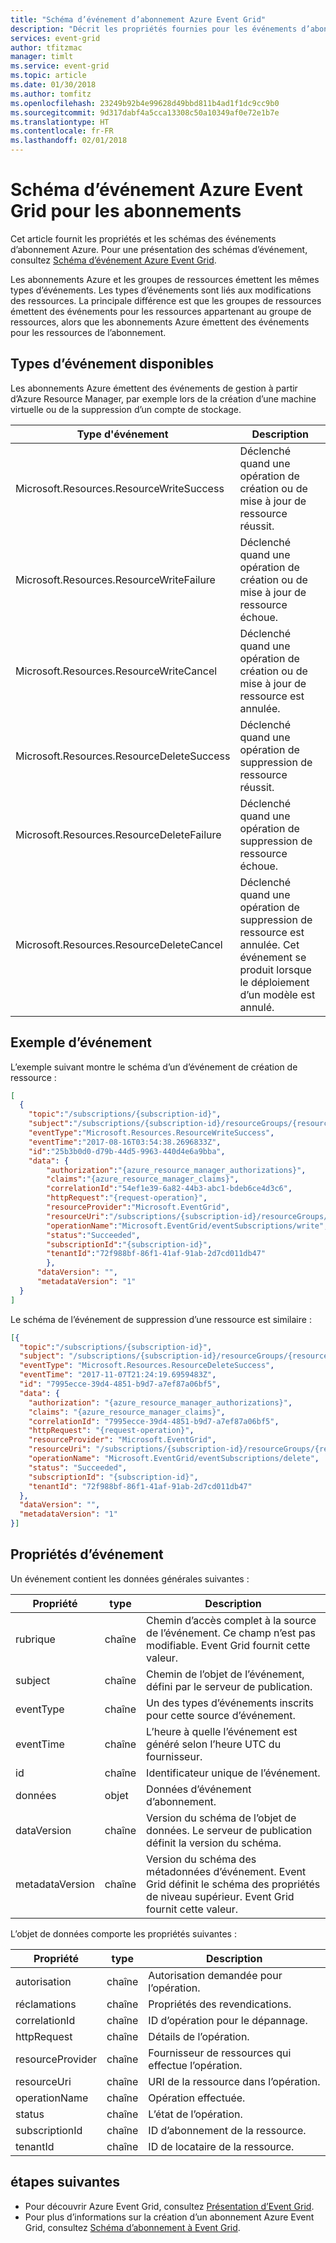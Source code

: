 ```yaml
---
title: "Schéma d’événement d’abonnement Azure Event Grid"
description: "Décrit les propriétés fournies pour les événements d’abonnement avec Azure Event Grid."
services: event-grid
author: tfitzmac
manager: timlt
ms.service: event-grid
ms.topic: article
ms.date: 01/30/2018
ms.author: tomfitz
ms.openlocfilehash: 23249b92b4e99628d49bbd811b4ad1f1dc9cc9b0
ms.sourcegitcommit: 9d317dabf4a5cca13308c50a10349af0e72e1b7e
ms.translationtype: HT
ms.contentlocale: fr-FR
ms.lasthandoff: 02/01/2018
---
```

# <a name="azure-event-grid-event-schema-for-subscriptions"></a>Schéma d’événement Azure Event Grid pour les abonnements

Cet article fournit les propriétés et les schémas des événements d’abonnement Azure. Pour une présentation des schémas d’événement, consultez [Schéma d’événement Azure Event Grid](event-schema.md).

Les abonnements Azure et les groupes de ressources émettent les mêmes types d’événements. Les types d’événements sont liés aux modifications des ressources. La principale différence est que les groupes de ressources émettent des événements pour les ressources appartenant au groupe de ressources, alors que les abonnements Azure émettent des événements pour les ressources de l’abonnement.

## <a name="available-event-types"></a>Types d’événement disponibles

Les abonnements Azure émettent des événements de gestion à partir d’Azure Resource Manager, par exemple lors de la création d’une machine virtuelle ou de la suppression d’un compte de stockage.

| Type d'événement | Description |
| ---------- | ----------- |
| Microsoft.Resources.ResourceWriteSuccess | Déclenché quand une opération de création ou de mise à jour de ressource réussit. |
| Microsoft.Resources.ResourceWriteFailure | Déclenché quand une opération de création ou de mise à jour de ressource échoue. |
| Microsoft.Resources.ResourceWriteCancel | Déclenché quand une opération de création ou de mise à jour de ressource est annulée. |
| Microsoft.Resources.ResourceDeleteSuccess | Déclenché quand une opération de suppression de ressource réussit. |
| Microsoft.Resources.ResourceDeleteFailure | Déclenché quand une opération de suppression de ressource échoue. |
| Microsoft.Resources.ResourceDeleteCancel | Déclenché quand une opération de suppression de ressource est annulée. Cet événement se produit lorsque le déploiement d’un modèle est annulé. |

## <a name="example-event"></a>Exemple d’événement

L’exemple suivant montre le schéma d’un d’événement de création de ressource : 

```json
[
  {
    "topic":"/subscriptions/{subscription-id}",
    "subject":"/subscriptions/{subscription-id}/resourceGroups/{resource-group}/providers/Microsoft.EventGrid/eventSubscriptions/LogicAppdd584bdf-8347-49c9-b9a9-d1f980783501",
    "eventType":"Microsoft.Resources.ResourceWriteSuccess",
    "eventTime":"2017-08-16T03:54:38.2696833Z",
    "id":"25b3b0d0-d79b-44d5-9963-440d4e6a9bba",
    "data": {
        "authorization":"{azure_resource_manager_authorizations}",
        "claims":"{azure_resource_manager_claims}",
        "correlationId":"54ef1e39-6a82-44b3-abc1-bdeb6ce4d3c6",
        "httpRequest":"{request-operation}",
        "resourceProvider":"Microsoft.EventGrid",
        "resourceUri":"/subscriptions/{subscription-id}/resourceGroups/{resource-group}/providers/Microsoft.EventGrid/eventSubscriptions/LogicAppdd584bdf-8347-49c9-b9a9-d1f980783501",
        "operationName":"Microsoft.EventGrid/eventSubscriptions/write",
        "status":"Succeeded",
        "subscriptionId":"{subscription-id}",
        "tenantId":"72f988bf-86f1-41af-91ab-2d7cd011db47"
        },
      "dataVersion": "",
      "metadataVersion": "1"
  }
]
```

Le schéma de l’événement de suppression d’une ressource est similaire :

```json
[{
  "topic":"/subscriptions/{subscription-id}",
  "subject": "/subscriptions/{subscription-id}/resourceGroups/{resource-group}/providers/Microsoft.EventGrid/eventSubscriptions/LogicApp0ecd6c02-2296-4d7c-9865-01532dc99c93",
  "eventType": "Microsoft.Resources.ResourceDeleteSuccess",
  "eventTime": "2017-11-07T21:24:19.6959483Z",
  "id": "7995ecce-39d4-4851-b9d7-a7ef87a06bf5",
  "data": {
    "authorization": "{azure_resource_manager_authorizations}",
    "claims": "{azure_resource_manager_claims}",
    "correlationId": "7995ecce-39d4-4851-b9d7-a7ef87a06bf5",
    "httpRequest": "{request-operation}",
    "resourceProvider": "Microsoft.EventGrid",
    "resourceUri": "/subscriptions/{subscription-id}/resourceGroups/{resource-group}/providers/Microsoft.EventGrid/eventSubscriptions/LogicAppdd584bdf-8347-49c9-b9a9-d1f980783501",
    "operationName": "Microsoft.EventGrid/eventSubscriptions/delete",
    "status": "Succeeded",
    "subscriptionId": "{subscription-id}",
    "tenantId": "72f988bf-86f1-41af-91ab-2d7cd011db47"
  },
  "dataVersion": "",
  "metadataVersion": "1"
}]
```

## <a name="event-properties"></a>Propriétés d’événement

Un événement contient les données générales suivantes :

| Propriété | type | Description |
| -------- | ---- | ----------- |
| rubrique | chaîne | Chemin d’accès complet à la source de l’événement. Ce champ n’est pas modifiable. Event Grid fournit cette valeur. |
| subject | chaîne | Chemin de l’objet de l’événement, défini par le serveur de publication. |
| eventType | chaîne | Un des types d’événements inscrits pour cette source d’événement. |
| eventTime | chaîne | L’heure à quelle l’événement est généré selon l’heure UTC du fournisseur. |
| id | chaîne | Identificateur unique de l’événement. |
| données | objet | Données d’événement d’abonnement. |
| dataVersion | chaîne | Version du schéma de l’objet de données. Le serveur de publication définit la version du schéma. |
| metadataVersion | chaîne | Version du schéma des métadonnées d’événement. Event Grid définit le schéma des propriétés de niveau supérieur. Event Grid fournit cette valeur. |

L’objet de données comporte les propriétés suivantes :

| Propriété | type | Description |
| -------- | ---- | ----------- |
| autorisation | chaîne | Autorisation demandée pour l’opération. |
| réclamations | chaîne | Propriétés des revendications. |
| correlationId | chaîne | ID d’opération pour le dépannage. |
| httpRequest | chaîne | Détails de l’opération. |
| resourceProvider | chaîne | Fournisseur de ressources qui effectue l’opération. |
| resourceUri | chaîne | URI de la ressource dans l’opération. |
| operationName | chaîne | Opération effectuée. |
| status | chaîne | L’état de l’opération. |
| subscriptionId | chaîne | ID d’abonnement de la ressource. |
| tenantId | chaîne | ID de locataire de la ressource. |

## <a name="next-steps"></a>étapes suivantes

* Pour découvrir Azure Event Grid, consultez [Présentation d’Event Grid](overview.md).
* Pour plus d’informations sur la création d’un abonnement Azure Event Grid, consultez [Schéma d’abonnement à Event Grid](subscription-creation-schema.md).
